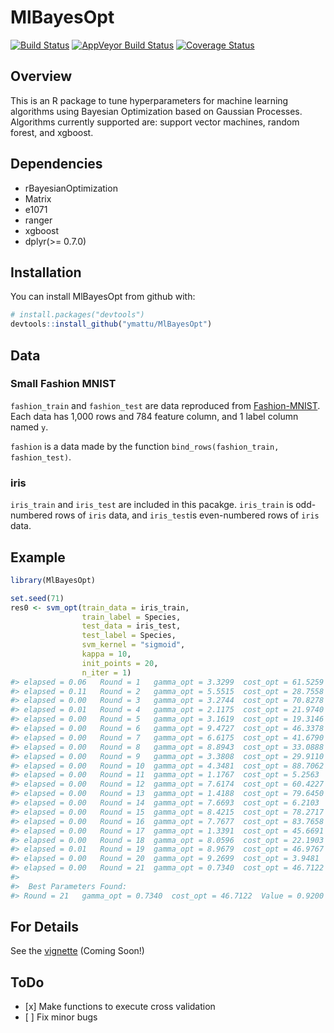 
<!-- README.md is generated from README.Rmd. Please edit that file -->
MlBayesOpt
==========

[![Build Status](https://travis-ci.org/ymattu/MlBayesOpt.svg?branch=master)](https://travis-ci.org/ymattu/MlBayesOpt) [![AppVeyor Build Status](https://ci.appveyor.com/api/projects/status/github/ymattu/MlBayesOpt?branch=master&svg=true)](https://ci.appveyor.com/project/ymattu/MlBayesOpt) [![Coverage Status](https://img.shields.io/codecov/c/github/ymattu/MlBayesOpt/master.svg)](https://codecov.io/github/ymattu/MlBayesOpt?branch=master)

Overview
--------

This is an R package to tune hyperparameters for machine learning algorithms using Bayesian Optimization based on Gaussian Processes. Algorithms currently supported are: support vector machines, random forest, and xgboost.

Dependencies
------------

-   rBayesianOptimization
-   Matrix
-   e1071
-   ranger
-   xgboost
-   dplyr(&gt;= 0.7.0)

Installation
------------

You can install MlBayesOpt from github with:

``` r
# install.packages("devtools")
devtools::install_github("ymattu/MlBayesOpt")
```

Data
----

### Small Fashion MNIST

`fashion_train` and `fashion_test` are data reproduced from [Fashion-MNIST](https://github.com/zalandoresearch/fashion-mnist). Each data has 1,000 rows and 784 feature column, and 1 label column named `y`.

`fashion` is a data made by the function `bind_rows(fashion_train, fashion_test)`.

### iris

`iris_train` and `iris_test` are included in this pacakge. `iris_train` is odd-numbered rows of `iris` data, and `iris_test`is even-numbered rows of `iris` data.

Example
-------

``` r
library(MlBayesOpt)

set.seed(71)
res0 <- svm_opt(train_data = iris_train,
                train_label = Species,
                test_data = iris_test,
                test_label = Species,
                svm_kernel = "sigmoid",
                kappa = 10,
                init_points = 20,
                n_iter = 1)
#> elapsed = 0.06   Round = 1   gamma_opt = 3.3299  cost_opt = 61.5259  Value = 0.8267 
#> elapsed = 0.11   Round = 2   gamma_opt = 5.5515  cost_opt = 28.7558  Value = 0.8267 
#> elapsed = 0.00   Round = 3   gamma_opt = 3.2744  cost_opt = 70.8278  Value = 0.8267 
#> elapsed = 0.01   Round = 4   gamma_opt = 2.1175  cost_opt = 21.9740  Value = 0.8533 
#> elapsed = 0.00   Round = 5   gamma_opt = 3.1619  cost_opt = 19.3146  Value = 0.8133 
#> elapsed = 0.00   Round = 6   gamma_opt = 9.4727  cost_opt = 46.3378  Value = 0.8133 
#> elapsed = 0.00   Round = 7   gamma_opt = 6.6175  cost_opt = 41.6790  Value = 0.8133 
#> elapsed = 0.00   Round = 8   gamma_opt = 8.8943  cost_opt = 33.0888  Value = 0.8133 
#> elapsed = 0.00   Round = 9   gamma_opt = 3.3808  cost_opt = 29.9110  Value = 0.8133 
#> elapsed = 0.00   Round = 10  gamma_opt = 4.3481  cost_opt = 88.7062  Value = 0.8133 
#> elapsed = 0.00   Round = 11  gamma_opt = 1.1767  cost_opt = 5.2563   Value = 0.8800 
#> elapsed = 0.00   Round = 12  gamma_opt = 7.6174  cost_opt = 60.4227  Value = 0.8133 
#> elapsed = 0.00   Round = 13  gamma_opt = 1.4188  cost_opt = 79.6450  Value = 0.8800 
#> elapsed = 0.00   Round = 14  gamma_opt = 7.6693  cost_opt = 6.2103   Value = 0.8000 
#> elapsed = 0.00   Round = 15  gamma_opt = 8.4215  cost_opt = 78.2717  Value = 0.8133 
#> elapsed = 0.00   Round = 16  gamma_opt = 7.7677  cost_opt = 83.7658  Value = 0.8133 
#> elapsed = 0.00   Round = 17  gamma_opt = 1.3391  cost_opt = 45.6691  Value = 0.8933 
#> elapsed = 0.00   Round = 18  gamma_opt = 8.0596  cost_opt = 22.1903  Value = 0.8133 
#> elapsed = 0.01   Round = 19  gamma_opt = 8.9679  cost_opt = 46.9767  Value = 0.8133 
#> elapsed = 0.00   Round = 20  gamma_opt = 9.2699  cost_opt = 3.9481   Value = 0.8000 
#> elapsed = 0.00   Round = 21  gamma_opt = 0.7340  cost_opt = 46.7122  Value = 0.9200 
#> 
#>  Best Parameters Found: 
#> Round = 21   gamma_opt = 0.7340  cost_opt = 46.7122  Value = 0.9200
```

For Details
-----------

See the [vignette](https://ymattu.github.io/MlBayesOpt/articles/MlBayesOpt.html) (Coming Soon!)

ToDo
----

-   \[x\] Make functions to execute cross validation
-   \[ \] Fix minor bugs
